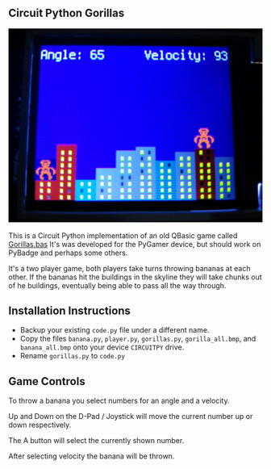 ## Circuit Python Gorillas

![Gameplay photograph](photo.jpg)

This is a Circuit Python implementation of an old QBasic game called [Gorillas.bas](https://www.google.com/search?hl=en&q=gorillas.bas) It's was developed for the PyGamer device, but should work on PyBadge and perhaps some others.

It's a two player game, both players take turns throwing bananas at each other. If the bananas hit the buildings in the skyline they will take chunks out of he buildings, eventually being able to pass all the way through.

## Installation Instructions
- Backup your existing `code.py` file under a different name.
- Copy the files `banana.py`, `player.py`, `gorillas.py`, `gorilla_all.bmp`, and `banana_all.bmp` onto your device `CIRCUITPY` drive.
- Rename `gorillas.py` to `code.py`

## Game Controls
To throw a  banana you select numbers for an angle and a velocity.

Up and Down on the D-Pad / Joystick will move the current number up or down respectively.

The A button will select the currently shown number. 

After selecting velocity the banana will be thrown.
